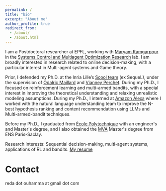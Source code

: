 ```yaml
---
permalink: /
title: "bio"
excerpt: "About me"
author_profile: true
redirect_from: 
  - /about/
  - /about.html
---
```


I am a Postdoctoral researcher at EPFL, working with [Maryam Kamgarpour](https://people.epfl.ch/maryam.kamgarpour?lang=en) in the [Systems Control and Multiagent Optimization Research](https://www.epfl.ch/labs/sycamore/) lab. I am broadly interested in research related to online decision-making, with a particular interest in Multi-agent systems and Game theory. 

Prior, I defended my Ph.D. at the Inria Lille’s [Scool team](https://team.inria.fr/scool/) (ex SequeL), under the supervision of [Odalric Maillard](http://odalricambrymmaillard.neowordpress.fr/) and [Vianney Perchet](https://vianney.ai/). During my Ph.D., I focused on reinforcement learning and multi-armed bandits, with a special interest in improving the theoretical understanding and relaxing unrealistic modeling assumptions. During my Ph.D., I interned at [Amazon Alexa](https://www.amazon.science/tag/alexa) where I worked with the natural language understanding team to improve the N-best hypothesis ranking and content recommendation using LLMs and Multi-armed-bandit techniques.

Before my Ph.D., I graduated from [École Polytechnique](https://www.polytechnique.edu/) with an engineer's and Master's degree, and I also obtained the [MVA](https://www.master-mva.com/) Master's degree from ENS Paris-Saclay.

Research interests: Sequential decision-making, multi-agent systems, applications of RL and bandits. [My resume](http://redaouhamma.github.io/files/Reda_resume.pdf)

Contact
======
reda dot ouhamma at gmail dot com
